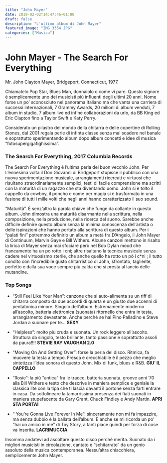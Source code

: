 ```yaml
---
title: "John Mayer"
date: 2019-02-02T14:47:46+01:00
draft: false
description: "L'ultimo album di John Mayer"
featured_image: "IMG_3354.JPG"
categories: ["Musica"]
---
```


# John Mayer - The Search For Everything

Mr. John Clayton Mayer, Bridgeport, Connecticut, 1977. 

Chiamatelo Pop Star, Blues Man, donnaiolo o come vi pare. Questo signore  è semplicemente uno dei musicisti più influenti degli ultimi 20 anni. Nome forse un po’ sconosciuto nel panorama Italiano ma che vanta una carriera di successi internazionali, 7 Grammy Awards, 20 milioni di album venduti, 7 album in studio, 7 album live ed infine  collaborazioni da urlo, da BB King ed Eric Clapton fino a Taylor Swift e Katy Perry. 

Considerato un pilastro del mondo della chitarra e delle copertine di Rolling Stones, dal 2001 regala perle di infinta classe senza mai scadere nel banale e soprattutto sperimentando album dopo album concetti e idee di musica “fotosupergigafighissima”. 

### The Search For Everything, 2017 Columbia Records 

The Search For Everything è l’ultima perla del buon vecchio John. Per L’ennesima volta il Don Giovanni di Bridgeport stupisce il pubblico con una nuova sperimentazione musicale, arrangiamenti ricercati e virtuosi che risultano straordinariamente semplici, testi di facile comprensione ma scritti con la maturità di un ragazzo che sta diventando uomo. John si è tolto il cappello da cowboy, il poncho e come per magia si è trasformato in una fusione di tutti i mille volti che negli anni hanno caratterizzato il suo sound. 

“Maturità”. 
È senz’altro la parola chiave che funge da collante in questo album. John dimostra una maturità disarmante nella scrittura, nella composizione, nella produzione, nella ricerca del suono. Sarebbe anche difficile definire questo album senza la minima conoscenza dell’artista o delle ispirazioni che hanno portato alla scrittura di questo album. 
Per i “palati fini” potremmo definirlo un album a metà fra D’Angelo,  il John Mayer di Continuum, Marvin Gaye e Bill Withers. 
Alcune canzoni mettono in risalto la lirica di Mayer senza mai sfociare però nel Bob Dylan mood che francamente ha un po rotto i cni; altre risaltano la tecnica musicale senza cadere nel virtuosismo sterile, che anche quello ha rotto un pò i c*ni ; il tutto condito con l’incredibile gusto chitarristico di John, sfrontato, tagliente, perfetto e dalla sua voce sempre più calda che si presta al lancio delle mutandine. 


### Top Songs

- “Still Feel Like Your Man”: canzone che si auto-alimenta su un riff di chitarra composto da due accordi di quarta e un giusto due accenni di pentatonica minore. Singolo dell’album. Estremamente moderno all’ascolto, batteria elettronica (suonata) ritornello che entra in testa, arrangiamento devastante. Anche perché se hai Pino Palladino e Steve Jordan a suonare per te…
**SEXY**

- “Helpless”: molto più cruda e suonata. Un rock leggero all’ascolto. Struttura da singolo, testo brillante, tanto passione e soprattutto assoli da paura!!!!
**STEVIE RAY VAUGHAN 2.0**

- “Moving On And Getting Over”: forse la perla del disco. Ritmica, fa muovere la testa a tempo. Fresca e orecchiabile è il pezzo che meglio sintetizza l’idea sonora di questo John. Mix di funk, blues e R&B. 
**GIU’ IL CAPPELLO** 

- “Rosie”: la più “antica” fra le tracce, batteria suonata, groove anni ’70 alla Bill Withers e testo che descrive in maniera semplice e geniale la classica lite con la tipa che ti lascia davanti il portone  senza farti entrare in casa. 
Da sottolineare la tamarrissima presenza dei fiati suonati in maniera stupefacente da Gary Grant, Chuck Findley e Andy Martin. 
**APRI STA PORTA!**

- “ You’re Gonna Live Forever In Me”: sinceramente non mi fa impazzire, ma senza dubbio è la ballata dell’album. E anche se mi ricorda un po’ “hai un amico in me” di Toy Story, a tanti piace quindi per forza di cose va inserita. 
**LACRIMUCCIA**

Insomma andatevi ad ascoltare questo disco perché merita. Suonato da i migliori musicisti in circolazione, cantato e “schitarrato” da un genio assoluto della musica contemporanea. 
Nessu’altra chiacchiera, semplicemente John Mayer.

